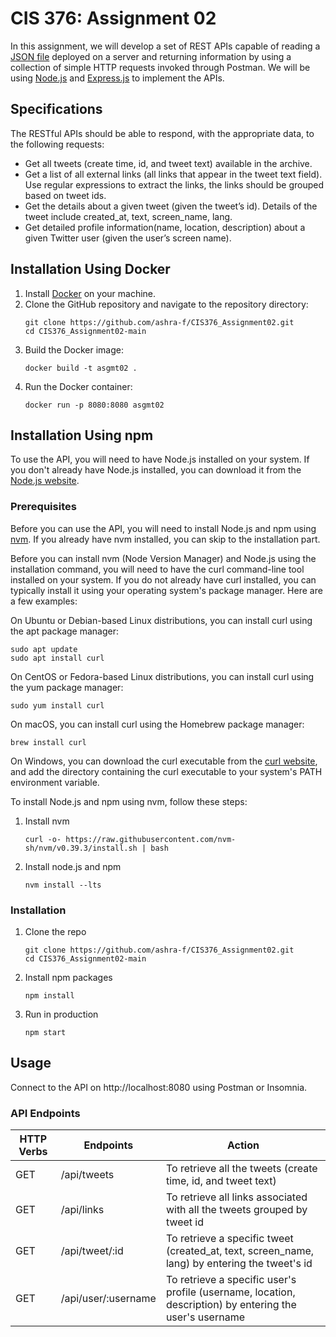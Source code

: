 # CIS 376: Assignment 02

In this assignment, we will develop a set of REST APIs capable of reading a [JSON file](https://foyzulhassan.github.io/files/favs.json) deployed on a server and returning information by using a collection of simple HTTP requests invoked through Postman. We will be using [Node.js](https://nodejs.org/en/) and [Express.js](https://expressjs.com/) to implement the APIs.

## Specifications

The RESTful APIs should be able to respond, with the appropriate data, to the following requests:

- Get all tweets (create time, id, and tweet text) available in the archive.
- Get a list of all external links (all links that appear in the tweet text field). Use regular expressions to extract the links, the links should be grouped based on tweet ids.
- Get the details about a given tweet (given the tweet’s id). Details of the tweet include created_at, text, screen_name, lang.
- Get detailed profile information(name, location, description) about a given Twitter user (given the user’s screen name).

## Installation Using Docker
1. Install [Docker](https://www.docker.com/) on your machine.
2. Clone the GitHub repository and navigate to the repository directory: 
   ```
   git clone https://github.com/ashra-f/CIS376_Assignment02.git
   cd CIS376_Assignment02-main
   ```
3. Build the Docker image: 
   ```
   docker build -t asgmt02 .
   ```
4. Run the Docker container: 
   ```
   docker run -p 8080:8080 asgmt02
   ```

## Installation Using npm

To use the API, you will need to have Node.js installed on your system. If you don't already have Node.js installed, you can download it from the [Node.js website](https://nodejs.org/en/).

### Prerequisites

Before you can use the API, you will need to install Node.js and npm using [nvm](https://github.com/nvm-sh/nvm). If you already have nvm installed, you can skip to the installation part.

Before you can install nvm (Node Version Manager) and Node.js using the installation command, you will need to have the curl command-line tool installed on your system. If you do not already have curl installed, you can typically install it using your operating system's package manager. Here are a few examples:

On Ubuntu or Debian-based Linux distributions, you can install curl using the apt package manager:

```
sudo apt update
sudo apt install curl
```

On CentOS or Fedora-based Linux distributions, you can install curl using the yum package manager:

```
sudo yum install curl
```

On macOS, you can install curl using the Homebrew package manager:

```
brew install curl
```

On Windows, you can download the curl executable from the [curl website](https://curl.se/windows/), and add the directory containing the curl executable to your system's PATH environment variable.

To install Node.js and npm using nvm, follow these steps:

1. Install nvm
   ```
   curl -o- https://raw.githubusercontent.com/nvm-sh/nvm/v0.39.3/install.sh | bash
   ```
2. Install node.js and npm
   ```
   nvm install --lts
   ```

### Installation

1. Clone the repo
   ```
   git clone https://github.com/ashra-f/CIS376_Assignment02.git
   cd CIS376_Assignment02-main
   ```
2. Install npm packages
   ```
   npm install
   ```
3. Run in production
   ```
   npm start
   ```

## Usage

Connect to the API on http://localhost:8080 using Postman or Insomnia.

### API Endpoints

| HTTP Verbs | Endpoints           | Action                                                                |
| ---------- | ------------------- | --------------------------------------------------------------------- |
| GET        | /api/tweets         | To retrieve all the tweets (create time, id, and tweet text)                                           |
| GET        | /api/links          | To retrieve all links associated with all the tweets grouped by tweet id                 |
| GET        | /api/tweet/:id      | To retrieve a specific tweet (created_at, text, screen_name, lang) by entering the tweet's id               |
| GET        | /api/user/:username | To retrieve a specific user's profile (username, location, description) by entering the user's username |
